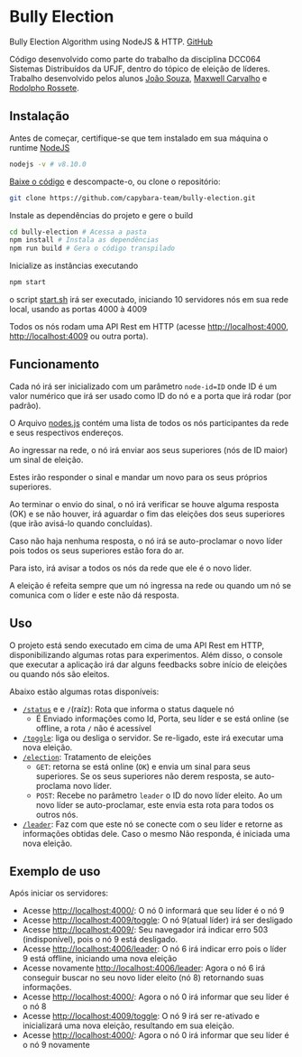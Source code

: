 # Bully Election

Bully Election Algorithm using NodeJS & HTTP. [GitHub](https://github.com/capybara-team/bully-election)

Código desenvolvido como parte do trabalho da disciplina DCC064 Sistemas Distribuídos da UFJF, dentro do tópico de eleição de líderes. Trabalho desenvolvido pelos alunos [João Souza](http://github.com/SouzaJBR), [Maxwell Carvalho](http://github.com/maxjf1) e [Rodolpho Rossete](http://github.com/rrossete).

## Instalação

Antes de começar, certifique-se que tem instalado em sua máquina o runtime [NodeJS](https://nodejs.org/en/)

```bash
nodejs -v # v8.10.0
```

[Baixe o código](https://github.com/capybara-team/bully-election/archive/master.zip) e descompacte-o, ou clone o repositório:

```bash
git clone https://github.com/capybara-team/bully-election.git
```

Instale as dependências do projeto e gere o build

```bash
cd bully-election # Acessa a pasta
npm install # Instala as dependências
npm run build # Gera o código transpilado
```

Inicialize as instâncias executando

```bash
npm start
```

o script [start.sh](./start.sh) irá ser executado, iniciando 10 servidores nós em sua rede local, usando as portas 4000 à 4009

Todos os nós rodam uma API Rest em HTTP (acesse <http://localhost:4000>, <http://localhost:4009> ou outra porta).

## Funcionamento
  
Cada nó irá ser inicializado com um parâmetro `node-id=ID` onde ID é um valor numérico que irá ser usado como ID do nó e a porta que irá rodar (por padrão).
  
O Arquivo [nodes.js](./src/nodes.js) contém uma lista de todos os nós participantes da rede e seus respectivos endereços.
  
Ao ingressar na rede, o nó irá enviar aos seus superiores (nós de ID maior) um sinal de eleição.

Estes irão responder o sinal e mandar um novo para os seus próprios superiores.

Ao terminar o envio do sinal, o nó irá verificar se houve alguma resposta (OK) e se não houver, irá aguardar o fim das eleições dos seus superiores (que irão avisá-lo quando concluídas).

Caso não haja nenhuma resposta, o nó irá se auto-proclamar o novo líder pois todos os seus superiores estão fora do ar.

Para isto, irá avisar a todos os nós da rede que ele é o novo lider.

A eleição é refeita sempre que um nó ingressa na rede ou quando um nó se comunica com o líder e este não dá resposta.
  
## Uso
  
O projeto está sendo executado em cima de uma API Rest em HTTP, disponibilizando algumas rotas para experimentos. Além disso, o console que executar a aplicação irá dar alguns feedbacks sobre início de eleições ou quando nós são eleitos.

Abaixo estão algumas rotas disponíveis:

- [`/status`](http://localhost:4000/) e  e `/`(raíz): Rota que informa o status daquele nó
  - É Enviado informações como Id, Porta, seu líder e se está online (se offline, a rota `/` não é acessível
- [`/toggle`](http://localhost:4000/toggle): liga ou desliga o servidor. Se re-ligado, este irá executar uma nova eleição.
- [`/election`](http://localhost:4000/election): Tratamento de eleições
  - `GET`: retorna se está online (`OK`) e envia um sinal para seus superiores. Se os seus superiores não derem resposta, se auto-proclama novo líder.
  - `POST`: Recebe no parâmetro `leader` o ID do novo líder eleito. Ao um novo líder se auto-proclamar, este envia esta rota para todos os outros nós.
- [`/leader`](http://localhost:4000/leader): Faz com que este nó se conecte com o seu líder e retorne as informações obtidas dele. Caso o mesmo Não responda, é iniciada uma nova eleição.

## Exemplo de uso

Após iniciar os servidores:

- Acesse <http://localhost:4000/>: O nó 0 informará que seu líder é o nó 9
- Acesse <http://localhost:4009/toggle>: O nó 9(atual líder) irá ser desligado
- Acesse <http://localhost:4009/>: Seu navegador irá indicar erro 503 (indisponível), pois o nó 9 está desligado.
- Acesse <http://localhost:4006/leader>: O nó 6 irá indicar erro pois o líder 9 está offline, iniciando uma nova eleição
- Acesse novamente <http://localhost:4006/leader>: Agora o nó 6 irá conseguir buscar no seu novo líder eleito (nó 8) retornando suas informações.
- Acesse  <http://localhost:4000/>: Agora o nó 0 irá informar que seu líder é o nó 8
- Acesse  <http://localhost:4009/toggle>: O nó 9 irá ser re-ativado e inicializará uma nova eleição, resultando em sua eleição.
- Acesse  <http://localhost:4000/>: Agora o nó 0 irá informar que seu líder é o nó 9 novamente
